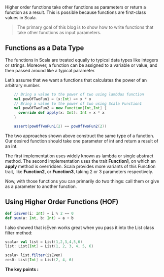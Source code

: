 Higher order functions take other functions as parameters or return a function as a result. This is possible because functions are first-class values in Scala.

> The primary goal of this blog is to show how to write functions that
> take other functions as input parameters.

## Functions as a Data Type

The functions in Scala are treated equally to typical data types like integers or strings. Moreover, a function can be assigned to a variable or value, and then passed around like a typical parameter.

Let’s assume that we want a functions that calculates the power of an arbitrary number.
```scala
    // Bring a value to the power of two using lambdas function
    val powOfTwoFun1 = (x:Int) => x * x
    // Bring a value to the power of two using Scala Function1
    val powOfTwoFun2 = new Function[Int,Int] {
      override def apply(x: Int): Int = x * x
    }

    assert(powOfTwoFun1(2) == powOfTwoFun2(2))
```

The two approaches shown above construct the same type of a function. Our desired function should take one parameter of int and return a result of an int.

The first implementation uses widely known as lambda or single abstract method. The second implementation uses the trait  **Function1**, on which an  **apply**  method is overridden. Scala provides more variants of this Function trait, like  **Function2**, or  **Function3**, taking 2 or 3 parameters respectively.

Now, with those functions you can primarily do two things: call them or give as a parameter to another function.

## Using Higher Order Functions (HOF)

```scala
def isEven(i: Int) = i % 2 == 0
def sum(a: Int, b: Int) = a + b
```

I also showed that isEven works great when you pass it into the List class filter method:
```scala
scala> val list = List(1,2,3,4,5,6)
list: List[Int] = List(1, 2, 3, 4, 5, 6)

scala> list.filter(isEven)
res0: List[Int] = List(2, 4, 6)
```
**The key points :**


<!--stackedit_data:
eyJoaXN0b3J5IjpbLTI0OTEyODA5OSwxMjE1MTMyNTMyLC0xMz
QzMTg2MDQ3LDE4NjYzNzMwMTMsLTExOTI3NzQ3NTUsOTc2MTQ3
NDczLC04OTM3Njg4NCwtMTA3OTQzNDEzNywtNTY1MTEzNjM3LC
0xNTY5OTA0MTQyLDE4MTQ4MzQ0MjcsMjAyNzA1NjY3MywtMTI1
OTg5MDA2MSwtMTQ1MzY4MDY5LDEzNDIyNzI1ODEsMTQ0NjQzMj
Y1NSwxMjk2NTIwMDg2LC0yMDg4NzQ2NjEyLC0xODc2MDc0NjYw
LC0xNTU5NTg3NjA3XX0=
-->
